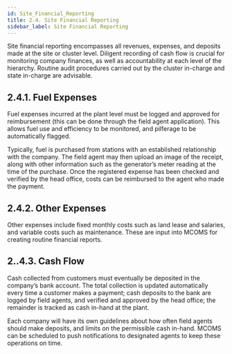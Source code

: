 ```yaml
---
id: Site_Financial_Reporting
title: 2.4. Site Financial Reporting
sidebar_label: Site Financial Reporting
---
```


Site financial reporting encompasses all revenues, expenses, and deposits made at the site or cluster level. Diligent recording of cash flow is crucial for monitoring company finances, as well as accountability at each level of the hierarchy. Routine audit procedures carried out by the cluster in-charge and state in-charge are advisable.

## 2.4.1. Fuel Expenses
Fuel expenses incurred at the plant level must be logged and approved for reimbursement (this can be done through the field agent application). This allows fuel use and efficiency to be monitored, and pilferage to be automatically flagged.

Typically, fuel is purchased from stations with an established relationship with the company. The field agent may then upload an image of the receipt, along with other information such as the generator’s meter reading at the time of the purchase. Once the registered expense has been checked and verified by the head office, costs can be reimbursed to the agent who made the payment.

## 2.4.2. Other Expenses
Other expenses include fixed monthly costs such as land lease and salaries, and variable costs such as maintenance. These are input into MCOMS for creating routine financial reports.

## 2..4.3. Cash Flow
Cash collected from customers must eventually be deposited in the company’s bank account. The total collection is updated automatically every time a customer makes a payment; cash deposits to the bank are logged by field agents, and verified and approved by the head office; the remainder is tracked as cash in-hand at the plant.

Each company will have its own guidelines about how often field agents should make deposits, and limits on the permissible cash in-hand. MCOMS can be scheduled to push notifications to designated agents to keep these operations on time.